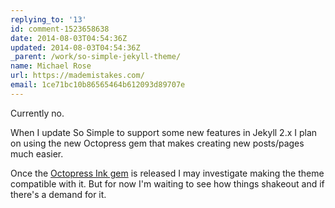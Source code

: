 ```yaml
---
replying_to: '13'
id: comment-1523658638
date: 2014-08-03T04:54:36Z
updated: 2014-08-03T04:54:36Z
_parent: /work/so-simple-jekyll-theme/
name: Michael Rose
url: https://mademistakes.com/
email: 1ce71bc10b86565464b612093d89707e
---
```


Currently no.

When I update So Simple to support some new features in Jekyll 2.x I plan on
using the new Octopress gem that makes creating new posts/pages much easier.

Once the [Octopress Ink gem](https://github.com/octopress/ink) is released I may
investigate making the theme compatible with it. But for now I'm waiting to see
how things shakeout and if there's a demand for it.
